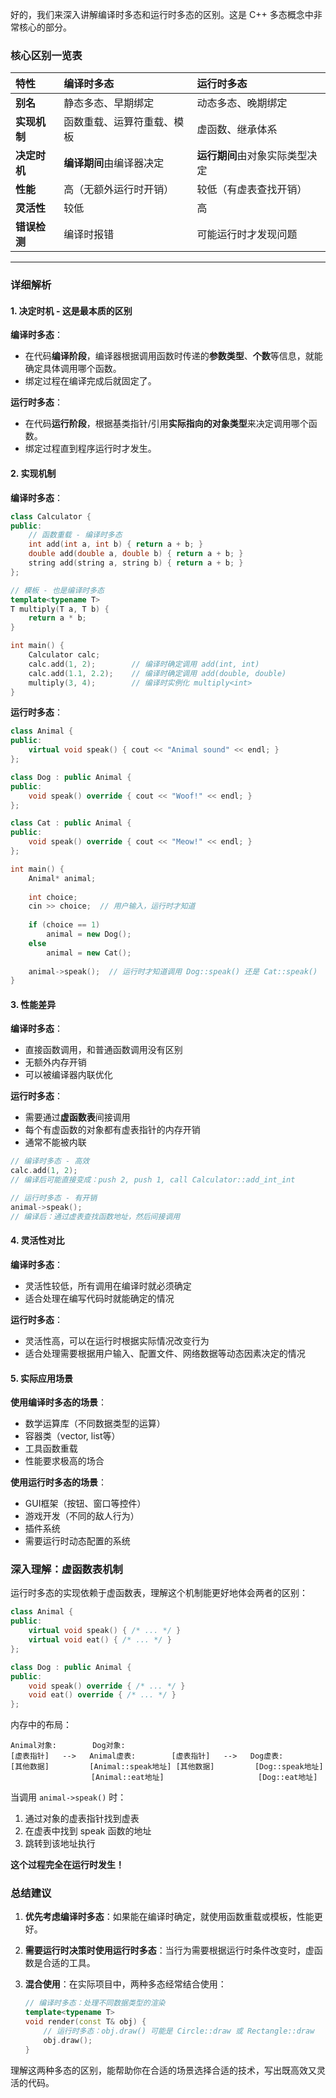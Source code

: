 好的，我们来深入讲解编译时多态和运行时多态的区别。这是 C++ 多态概念中非常核心的部分。

### 核心区别一览表

| 特性 | 编译时多态 | 运行时多态 |
| :--- | :--- | :--- |
| **别名** | 静态多态、早期绑定 | 动态多态、晚期绑定 |
| **实现机制** | 函数重载、运算符重载、模板 | 虚函数、继承体系 |
| **决定时机** | **编译期间**由编译器决定 | **运行期间**由对象实际类型决定 |
| **性能** | 高（无额外运行时开销） | 较低（有虚表查找开销） |
| **灵活性** | 较低 | 高 |
| **错误检测** | 编译时报错 | 可能运行时才发现问题 |

---

### 详细解析

#### 1. 决定时机 - 这是最本质的区别

**编译时多态**：
- 在代码**编译阶段**，编译器根据调用函数时传递的**参数类型**、**个数**等信息，就能确定具体调用哪个函数。
- 绑定过程在编译完成后就固定了。

**运行时多态**：
- 在代码**运行阶段**，根据基类指针/引用**实际指向的对象类型**来决定调用哪个函数。
- 绑定过程直到程序运行时才发生。

#### 2. 实现机制

**编译时多态**：
```cpp
class Calculator {
public:
    // 函数重载 - 编译时多态
    int add(int a, int b) { return a + b; }
    double add(double a, double b) { return a + b; }
    string add(string a, string b) { return a + b; }
};

// 模板 - 也是编译时多态
template<typename T>
T multiply(T a, T b) {
    return a * b;
}

int main() {
    Calculator calc;
    calc.add(1, 2);        // 编译时确定调用 add(int, int)
    calc.add(1.1, 2.2);    // 编译时确定调用 add(double, double)
    multiply(3, 4);        // 编译时实例化 multiply<int>
}
```

**运行时多态**：
```cpp
class Animal {
public:
    virtual void speak() { cout << "Animal sound" << endl; }
};

class Dog : public Animal {
public:
    void speak() override { cout << "Woof!" << endl; }
};

class Cat : public Animal {
public:
    void speak() override { cout << "Meow!" << endl; }
};

int main() {
    Animal* animal;
    
    int choice;
    cin >> choice;  // 用户输入，运行时才知道
    
    if (choice == 1) 
        animal = new Dog();
    else 
        animal = new Cat();
    
    animal->speak();  // 运行时才知道调用 Dog::speak() 还是 Cat::speak()
}
```

#### 3. 性能差异

**编译时多态**：
- 直接函数调用，和普通函数调用没有区别
- 无额外内存开销
- 可以被编译器内联优化

**运行时多态**：
- 需要通过**虚函数表**间接调用
- 每个有虚函数的对象都有虚表指针的内存开销
- 通常不能被内联

```cpp
// 编译时多态 - 高效
calc.add(1, 2);
// 编译后可能直接变成：push 2, push 1, call Calculator::add_int_int

// 运行时多态 - 有开销
animal->speak();
// 编译后：通过虚表查找函数地址，然后间接调用
```

#### 4. 灵活性对比

**编译时多态**：
- 灵活性较低，所有调用在编译时就必须确定
- 适合处理在编写代码时就能确定的情况

**运行时多态**：
- 灵活性高，可以在运行时根据实际情况改变行为
- 适合处理需要根据用户输入、配置文件、网络数据等动态因素决定的情况

#### 5. 实际应用场景

**使用编译时多态的场景**：
- 数学运算库（不同数据类型的运算）
- 容器类（vector, list等）
- 工具函数重载
- 性能要求极高的场合

**使用运行时多态的场景**：
- GUI框架（按钮、窗口等控件）
- 游戏开发（不同的敌人行为）
- 插件系统
- 需要运行时动态配置的系统

### 深入理解：虚函数表机制

运行时多态的实现依赖于虚函数表，理解这个机制能更好地体会两者的区别：

```cpp
class Animal {
public:
    virtual void speak() { /* ... */ }
    virtual void eat() { /* ... */ }
};

class Dog : public Animal {
public:
    void speak() override { /* ... */ }
    void eat() override { /* ... */ }
};
```

内存中的布局：
```
Animal对象:        Dog对象:
[虚表指针]   -->   Animal虚表:        [虚表指针]   -->   Dog虚表:
[其他数据]         [Animal::speak地址] [其他数据]         [Dog::speak地址]
                  [Animal::eat地址]                     [Dog::eat地址]
```

当调用 `animal->speak()` 时：
1. 通过对象的虚表指针找到虚表
2. 在虚表中找到 speak 函数的地址
3. 跳转到该地址执行

**这个过程完全在运行时发生！**

### 总结建议

1. **优先考虑编译时多态**：如果能在编译时确定，就使用函数重载或模板，性能更好。

2. **需要运行时决策时使用运行时多态**：当行为需要根据运行时条件改变时，虚函数是合适的工具。

3. **混合使用**：在实际项目中，两种多态经常结合使用：
   ```cpp
   // 编译时多态：处理不同数据类型的渲染
   template<typename T>
   void render(const T& obj) {
       // 运行时多态：obj.draw() 可能是 Circle::draw 或 Rectangle::draw
       obj.draw();
   }
   ```

理解这两种多态的区别，能帮助你在合适的场景选择合适的技术，写出既高效又灵活的代码。